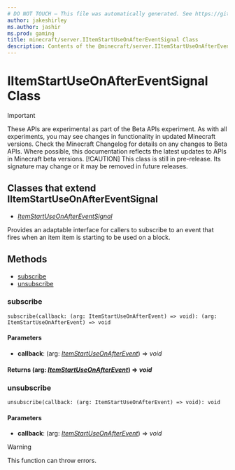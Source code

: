 ```yaml
---
# DO NOT TOUCH — This file was automatically generated. See https://github.com/mojang/minecraftapidocsgenerator to modify descriptions, examples, etc.
author: jakeshirley
ms.author: jashir
ms.prod: gaming
title: minecraft/server.IItemStartUseOnAfterEventSignal Class
description: Contents of the @minecraft/server.IItemStartUseOnAfterEventSignal class.
---
```

# IItemStartUseOnAfterEventSignal Class
>[!IMPORTANT]
>These APIs are experimental as part of the Beta APIs experiment. As with all experiments, you may see changes in functionality in updated Minecraft versions. Check the Minecraft Changelog for details on any changes to Beta APIs. Where possible, this documentation reflects the latest updates to APIs in Minecraft beta versions.
> [!CAUTION]
> This class is still in pre-release.  Its signature may change or it may be removed in future releases.

## Classes that extend IItemStartUseOnAfterEventSignal
- [*ItemStartUseOnAfterEventSignal*](ItemStartUseOnAfterEventSignal.md)

Provides an adaptable interface for callers to subscribe to an event that fires when an item item is starting to be used on a block.

## Methods
- [subscribe](#subscribe)
- [unsubscribe](#unsubscribe)

### **subscribe**
`
subscribe(callback: (arg: ItemStartUseOnAfterEvent) => void): (arg: ItemStartUseOnAfterEvent) => void
`

#### **Parameters**
- **callback**: (arg: [*ItemStartUseOnAfterEvent*](ItemStartUseOnAfterEvent.md)) => *void*

#### **Returns** (arg: [*ItemStartUseOnAfterEvent*](ItemStartUseOnAfterEvent.md)) => *void*

### **unsubscribe**
`
unsubscribe(callback: (arg: ItemStartUseOnAfterEvent) => void): void
`

#### **Parameters**
- **callback**: (arg: [*ItemStartUseOnAfterEvent*](ItemStartUseOnAfterEvent.md)) => *void*

> [!WARNING]
> This function can throw errors.
